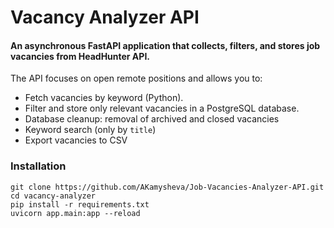 # Vacancy Analyzer API

#### An asynchronous FastAPI application that collects, filters, and stores job vacancies from HeadHunter API.

The API focuses on open remote positions and allows you to:
- Fetch vacancies by keyword (Python).
- Filter and store only relevant vacancies in a PostgreSQL database.
- Database cleanup: removal of archived and closed vacancies
- Keyword search (only by `title`)
- Export vacancies to CSV

### Installation

```
git clone https://github.com/AKamysheva/Job-Vacancies-Analyzer-API.git
cd vacancy-analyzer
pip install -r requirements.txt
uvicorn app.main:app --reload
```


